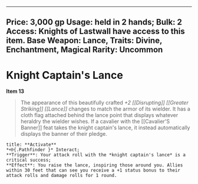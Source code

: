 
---
Price: 3,000 gp
Usage: held in 2 hands;
Bulk: 2
Access: Knights of Lastwall have access to this item.
Base Weapon: Lance,
Traits: Divine, Enchantment, Magical
Rarity: Uncommon
---

# Knight Captain's Lance

**Item 13**

> The appearance of this beautifully crafted *+2 [[Disrupting]] [[Greater Striking]] [[Lance]]* changes to match the armor of its wielder. It has a cloth flag attached behind the lance point that displays whatever heraldry the wielder wishes. If a cavalier with the [[Cavalier'S Banner]] feat takes the knight captain's lance, it instead automatically displays the banner of their pledge.

```ad-embed-ability
title: **Activate**
*⬲{.Pathfinder }* Interact; 
**Trigger**: Your attack roll with the *knight captain's lance* is a critical success;
**Effect**: You raise the lance, inspiring those around you. Allies within 30 feet that can see you receive a +1 status bonus to their attack rolls and damage rolls for 1 round.

```
